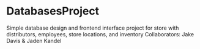 # DatabasesProject
Simple database design and frontend interface project
	for store with distributors, employees,
	store locations, and inventory
Collaborators: Jake Davis & Jaden Kandel
